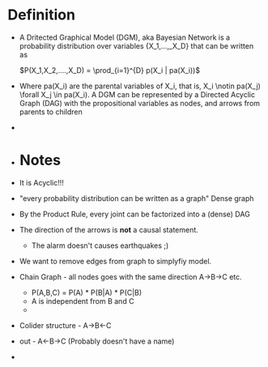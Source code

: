 # Definition
- A Dritected Graphical Model (DGM), aka Bayesian Network is a probability distribution over variables {X_1,...,_X_D} that can be written as 
  
  $P(X_1,X_2,....,X_D) = \prod_{i=1}^{D} p(X_i | pa(X_i))$
- Where pa(X_i) are the parental variables of X_i, that is, X_i \notin pa(X_j) \forall X_j \in pa(X_i). A DGM can be represented by a Directed Acyclic Graph (DAG) with the propositional variables as nodes, and arrows from parents to children
-
- # Notes
- It is Acyclic!!!
- "every probability distribution can be written as a graph" Dense graph
- By the Product Rule, every joint can be factorized into a (dense) DAG
- The direction of the arrows is **not** a  causal statement.
	- The alarm doesn't causes earthquakes ;)
- We want to remove edges from graph to simplyfiy model.
- Chain Graph - all nodes goes with the same direction A->B->C etc.
	- P(A,B,C) = P(A) * P(B|A) * P(C|B)
	- A is independent from B and C
	-
- Colider structure - A->B<-C
- out - A<-B->C (Probably doesn't have a name)
-